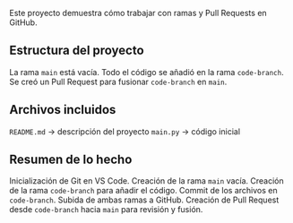Este proyecto demuestra cómo trabajar con ramas y Pull Requests en GitHub.

## Estructura del proyecto

La rama `main` está vacía.
Todo el código se añadió en la rama `code-branch`.
Se creó un Pull Request para fusionar `code-branch` en `main`.

## Archivos incluidos
`README.md` → descripción del proyecto
`main.py` → código inicial

## Resumen de lo hecho

Inicialización de Git en VS Code.
Creación de la rama `main` vacía.
Creación de la rama `code-branch` para añadir el código.
Commit de los archivos en `code-branch`.
Subida de ambas ramas a GitHub.
Creación de Pull Request desde `code-branch` hacia `main` para revisión y fusión.
